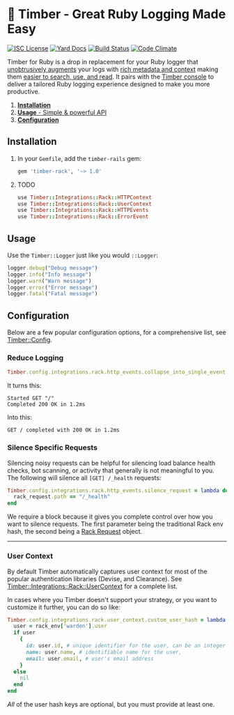 # 🌲 Timber - Great Ruby Logging Made Easy

[![ISC License](https://img.shields.io/badge/license-ISC-ff69b4.svg)](LICENSE.md)
[![Yard Docs](http://img.shields.io/badge/yard-docs-blue.svg)](http://www.rubydoc.info/github/timberio/timber-ruby-rack)
[![Build Status](https://travis-ci.org/timberio/timber-ruby-rack.svg?branch=master)](https://travis-ci.org/timberio/timber-ruby-rack)
[![Code Climate](https://codeclimate.com/github/timberio/timber-ruby-rack/badges/gpa.svg)](https://codeclimate.com/github/timberio/timber-ruby-rack)

Timber for Ruby is a drop in replacement for your Ruby logger that
[unobtrusively augments](https://timber.io/docs/concepts/structuring-through-augmentation) your
logs with [rich metadata and context](https://timber.io/docs/concepts/metadata-context-and-events)
making them [easier to search, use, and read](#get-things-done-with-your-logs). It pairs with the
[Timber console](#the-timber-console) to deliver a tailored Ruby logging experience designed to make
you more productive.

1. [**Installation**](#installation)
2. [**Usage** - Simple & powerful API](#usage)
3. [**Configuration**](#configuration)


## Installation

1. In your `Gemfile`, add the `timber-rails` gem:

    ```ruby
    gem 'timber-rack', '~> 1.0'
    ```

2. TODO

   ```ruby
   use Timber::Integrations::Rack::HTTPContext
   use Timber::Integrations::Rack::UserContext
   use Timber::Integrations::Rack::HTTPEvents
   use Timber::Integrations::Rack::ErrorEvent
   ```

## Usage

Use the `Timber::Logger` just like you would `::Logger`:

```ruby
logger.debug("Debug message")
logger.info("Info message")
logger.warn("Warn message")
logger.error("Error message")
logger.fatal("Fatal message")
```

## Configuration

Below are a few popular configuration options, for a comprehensive list, see
[Timber::Config](http://www.rubydoc.info/github/timberio/timber-rack/Timber/Config).

### Reduce Logging

```ruby
Timber.config.integrations.rack.http_events.collapse_into_single_event = true
```

It turns this:

```
Started GET "/"
Completed 200 OK in 1.2ms
```

Into this:

```
GET / completed with 200 OK in 1.2ms
```

### Silence Specific Requests


Silencing noisy requests can be helpful for silencing load balance health checks, bot scanning,
or activity that generally is not meaningful to you. The following will silence all
`[GET] /_health` requests:

```ruby
Timber.config.integrations.rack.http_events.silence_request = lambda do |rack_env, rack_request|
  rack_request.path == "/_health"
end
```

We require a block because it gives you complete control over how you want to silence requests.
The first parameter being the traditional Rack env hash, the second being a
[Rack Request](http://www.rubydoc.info/gems/rack/Rack/Request) object.

---

### User Context

By default Timber automatically captures user context for most of the popular authentication
libraries (Devise, and Clearance). See
[Timber::Integrations::Rack::UserContext](http://www.rubydoc.info/github/timberio/timber-rack/Timber/Integrations/Rack/UserContext)
for a complete list.

In cases where you Timber doesn't support your strategy, or you want to customize it further,
you can do so like:

```ruby
Timber.config.integrations.rack.user_context.custom_user_hash = lambda do |rack_env|
  user = rack_env['warden'].user
  if user
    {
      id: user.id, # unique identifier for the user, can be an integer or string,
      name: user.name, # identifiable name for the user,
      email: user.email, # user's email address
    }
  else
    nil
  end
end
```

*All* of the user hash keys are optional, but you must provide at least one.
